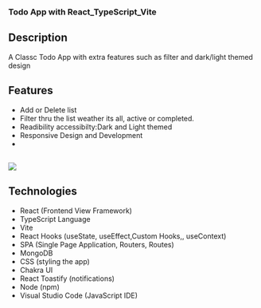 ### Todo App with React_TypeScript_Vite

## Description
A Classc Todo App with extra features such as filter and dark/light themed design

## Features
- Add or Delete list 
- Filter thru the list weather its all, active or completed.
- Readibility accessibilty:Dark and Light themed
- Responsive Design and Development
- 

## 
![](https://github.com/tpemba100/react-todo-ts.react-ts-todo.gif)

## Technologies
- React (Frontend View Framework)
- TypeScript Language
- Vite 
- React Hooks (useState, useEffect,Custom Hooks,, useContext)
- SPA (Single Page Application, Routers, Routes)
- MongoDB 
- CSS (styling the app)
- Chakra UI
- React Toastify (notifications)
- Node (npm)
- Visual Studio Code (JavaScript IDE)
